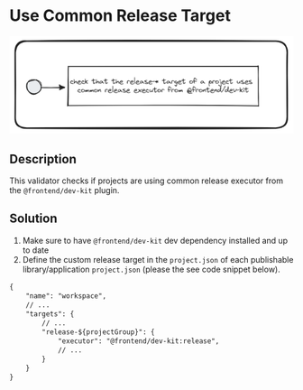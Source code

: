 # Use Common Release Target
![use-common-release-target.png](../../../../docs/images/use-common-release-target.png)

## Description
This validator checks if projects are using common release executor from the `@frontend/dev-kit` plugin.

## Solution

1. Make sure to have `@frontend/dev-kit` dev dependency installed and up to date
2. Define the custom release target in the `project.json` of each publishable library/application `project.json` (please the see code snippet below).

```jsonc
{
    "name": "workspace",
    // ...
    "targets": {
        // ...
        "release-${projectGroup}": {
            "executor": "@frontend/dev-kit:release",
            // ...
        }
    }
}
```
